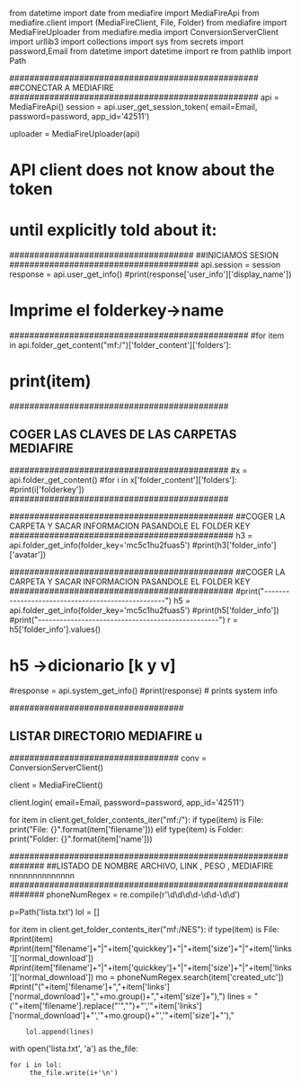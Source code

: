 
from datetime import date
from mediafire import MediaFireApi
from mediafire.client import (MediaFireClient, File, Folder)
from mediafire import MediaFireUploader
from mediafire.media import ConversionServerClient
import urllib3
import collections 
import sys
from secrets import password,Email
from datetime import datetime
import re
from pathlib import Path


##################################################
##CONECTAR A MEDIAFIRE 
##################################################
api = MediaFireApi()
session = api.user_get_session_token(
    email=Email,
    password=password,
    app_id='42511')


uploader = MediaFireUploader(api)
# API client does not know about the token
# until explicitly told about it:
#####################################
##INICIAMOS SESION
######################################
api.session = session
response = api.user_get_info()
#print(response['user_info']['display_name'])

# #############################################
# Imprime el folderkey->name
################################################
#for item in api.folder_get_content("mf:/")['folder_content']['folders']:
#    print(item)


############################################
## COGER LAS CLAVES DE LAS CARPETAS MEDIAFIRE
############################################
#x = api.folder_get_content()
#for i in x['folder_content']['folders']:
    #print(i['folderkey'])
############################################


#############################################
##COGER LA CARPETA Y SACAR INFORMACION PASANDOLE EL FOLDER KEY
#############################################
h3  = api.folder_get_info(folder_key='mc5c1hu2fuas5')
#print(h3['folder_info']['avatar'])

#############################################
##COGER LA CARPETA Y SACAR INFORMACION PASANDOLE EL FOLDER KEY
#############################################
#print("--------------------------------------------------")
h5  = api.folder_get_info(folder_key='mc5c1hu2fuas5')
#print(h5['folder_info'])
#print("--------------------------------------------------")
r = h5['folder_info'].values()


# h5 ->dicionario [k y v]
#response = api.system_get_info()
#print(response)  # prints system info



###################################
## LISTAR DIRECTORIO MEDIAFIRE  u
##################################
conv = ConversionServerClient() 


client = MediaFireClient()

client.login(
    email=Email,
    password=password,
    app_id='42511')

for item in client.get_folder_contents_iter("mf:/"):
    if type(item) is File:
        print("File: {}".format(item['filename']))
    elif type(item) is Folder:
        print("Folder: {}".format(item['name']))

###############################################################
##LISTADO DE NOMBRE ARCHIVO, LINK , PESO ,  MEDIAFIRE   nnnnnnnnnnnnnn 
###############################################################
phoneNumRegex = re.compile(r'\d\d\d\d-\d\d-\d\d')





p=Path('lista.txt')
lol = []

for item in client.get_folder_contents_iter("mf:/NES"):
    if type(item) is File:
        #print(item)
        #print(item['filename']+"|"+item['quickkey']+"|"+item['size']+"|"+item['links']['normal_download'])
        #print(item['filename']+"|"+item['quickkey']+"|"+item['size']+"|"+item['links']['normal_download'])
        mo = phoneNumRegex.search(item['created_utc'])
        #print("("+item['filename']+","+item['links']['normal_download']+","+mo.group()+","+item['size']+"),")
        lines = "('"+item['filename'].replace("'","")+"','"+item['links']['normal_download']+"','"+mo.group()+"','"+item['size']+"'),"
        
        lol.append(lines)


with open('lista.txt', 'a') as the_file:
   
    for i in lol:
         the_file.write(i+'\n')
    
        

        
